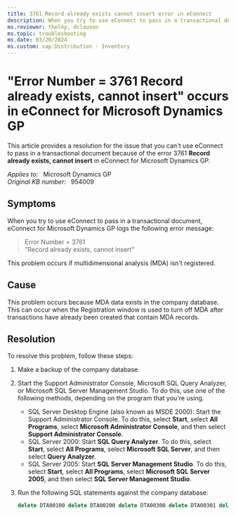 ```yaml
---
title: 3761 Record already exists cannot insert error in eConnect
description: When you try to use eConnect to pass in a transactional document, you may receive error 3761 record already exists error in eConnect for Microsoft Dynamics GP.
ms.reviewer: theley, dclauson
ms.topic: troubleshooting
ms.date: 03/20/2024
ms.custom: sap:Distribution - Inventory
---
```

# "Error Number = 3761 Record already exists, cannot insert" occurs in eConnect for Microsoft Dynamics GP

This article provides a resolution for the issue that you can't use eConnect to pass in a transactional document because of the error 3761 **Record already exists, cannot insert** in eConnect for Microsoft Dynamics GP.

_Applies to:_ &nbsp; Microsoft Dynamics GP  
_Original KB number:_ &nbsp; 954009

## Symptoms

When you try to use eConnect to pass in a transactional document, eConnect for Microsoft Dynamics GP logs the following error message:

> Error Number = 3761  
"Record already exists, cannot insert"

This problem occurs if multidimensional analysis (MDA) isn't registered.

## Cause

This problem occurs because MDA data exists in the company database. This can occur when the Registration window is used to turn off MDA after transactions have already been created that contain MDA records.

## Resolution

To resolve this problem, follow these steps:

1. Make a backup of the company database.

2. Start the Support Administrator Console, Microsoft SQL Query Analyzer, or Microsoft SQL Server Management Studio. To do this, use one of the following methods, depending on the program that you're using.

    - SQL Server Desktop Engine (also known as MSDE 2000): Start the Support Administrator Console. To do this, select **Start**, select **All Programs**, select **Microsoft Administrator Console**, and then select **Support Administrator Console**.
    - SQL Server 2000: Start **SQL Query Analyzer**. To do this, select **Start**, select **All Programs**, select **Microsoft SQL Server**, and then select **Query Analyzer**.
    - SQL Server 2005: Start **SQL Server Management Studio**. To do this, select **Start**, select **All Programs**, select **Microsoft SQL Server 2005**, and then select **SQL Server Management Studio**.

3. Run the following SQL statements against the company database:

   ```sql
   delete DTA00100 delete DTA00200 delete DTA00300 delete DTA00301 delete DTA00700 delete DTA10100 delete DTA10200
   ```
